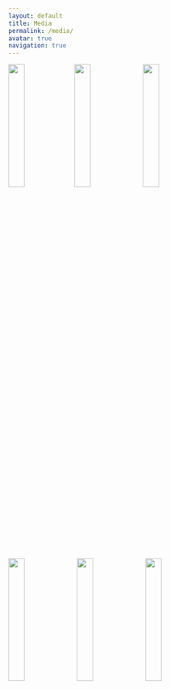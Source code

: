 ```yaml
---
layout: default
title: Media
permalink: /media/
avatar: true
navigation: true
---
```


<a href="https://i.imgur.com/Us2A1wl.jpg"><img src="https://i.imgur.com/Us2A1wl.jpg" style="float: left; width: 25%; margin-right: 1%; margin-bottom: 0.5em;"></a>
<a href="URL"><img src="https://i.imgur.com/Us2A1wl.jpg" style="float: left; width: 25%; margin-right: 2%; margin-bottom: 0.5em;"></a>
<a href="URL"><img src="https://i.imgur.com/Us2A1wl.jpg" style="float: left; width: 25%; margin-right: 2%; margin-bottom: 0.5em;"></a>
<a href="URL"><img src="https://i.imgur.com/Us2A1wl.jpg" style="float: left; width: 25%; margin-right: 2%; margin-bottom: 0.5em;"></a>
<a href="URL"><img src="https://i.imgur.com/Us2A1wl.jpg" style="float: left; width: 25%; margin-right: 2%; margin-bottom: 0.5em;"></a>
<a href="URL"><img src="https://i.imgur.com/Us2A1wl.jpg" style="float: left; width: 25%; margin-right: 2%; margin-bottom: 0.5em;"></a>
